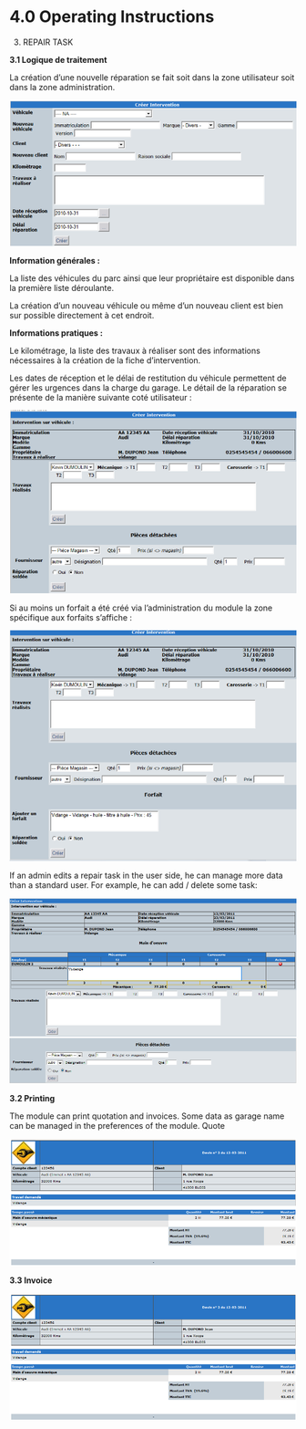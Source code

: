 # 4.0 Operating Instructions

3.	REPAIR TASK

**3.1 	Logique de traitement**

La création d’une nouvelle réparation se fait soit dans la zone utilisateur soit dans la zone administration.

![](../assets/image047.png)   

**Information générales :**

La liste des véhicules du parc ainsi que leur propriétaire est disponible dans la première liste déroulante.

La création d’un nouveau véhicule ou même d’un nouveau client est bien sur possible directement à cet endroit.

**Informations pratiques :**

Le kilométrage, la liste des travaux à réaliser sont des informations nécessaires à la création de la fiche d’intervention.

Les dates de réception et le délai de restitution du véhicule permettent de gérer les urgences dans la charge du garage. Le détail de la réparation se présente de la manière suivante coté utilisateur :

![](../assets/image049.png)   

Si au moins un forfait a été créé via l’administration du module la zone spécifique aux forfaits s’affiche :
 
![](../assets/image051.png)   

If an admin edits a repair task in the user side, he can manage more data than a standard user.
For example, he can add / delete some task:
 
![](../assets/image053.png)   
![](../assets/image055.png) 
 

**3.2 	Printing**

The module can print quotation and invoices.
Some data as garage name can be managed in the preferences of the module.
Quote
 
![](../assets/image057.png)  

**3.3 	Invoice**
 
![](../assets/image057.png) 
